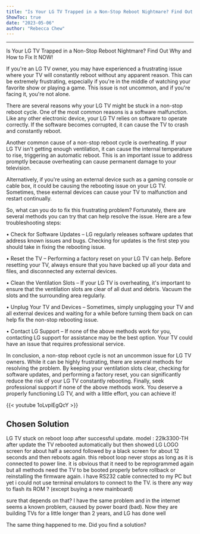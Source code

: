 ```yaml
---
title: "Is Your LG TV Trapped in a Non-Stop Reboot Nightmare? Find Out Why and How to Fix It NOW!"
ShowToc: true 
date: "2023-05-06"
author: "Rebecca Chew"
---
```

*****
Is Your LG TV Trapped in a Non-Stop Reboot Nightmare? Find Out Why and How to Fix It NOW!

If you're an LG TV owner, you may have experienced a frustrating issue where your TV will constantly reboot without any apparent reason. This can be extremely frustrating, especially if you're in the middle of watching your favorite show or playing a game. This issue is not uncommon, and if you're facing it, you're not alone.

There are several reasons why your LG TV might be stuck in a non-stop reboot cycle. One of the most common reasons is a software malfunction. Like any other electronic device, your LG TV relies on software to operate correctly. If the software becomes corrupted, it can cause the TV to crash and constantly reboot.

Another common cause of a non-stop reboot cycle is overheating. If your LG TV isn't getting enough ventilation, it can cause the internal temperature to rise, triggering an automatic reboot. This is an important issue to address promptly because overheating can cause permanent damage to your television.

Alternatively, if you're using an external device such as a gaming console or cable box, it could be causing the rebooting issue on your LG TV. Sometimes, these external devices can cause your TV to malfunction and restart continually.

So, what can you do to fix this frustrating problem? Fortunately, there are several methods you can try that can help resolve the issue. Here are a few troubleshooting steps:

• Check for Software Updates – LG regularly releases software updates that address known issues and bugs. Checking for updates is the first step you should take in fixing the rebooting issue.

• Reset the TV – Performing a factory reset on your LG TV can help. Before resetting your TV, always ensure that you have backed up all your data and files, and disconnected any external devices.

• Clean the Ventilation Slots – If your LG TV is overheating, it's important to ensure that the ventilation slots are clear of all dust and debris. Vacuum the slots and the surrounding area regularly.

• Unplug Your TV and Devices – Sometimes, simply unplugging your TV and all external devices and waiting for a while before turning them back on can help fix the non-stop rebooting issue.

• Contact LG Support – If none of the above methods work for you, contacting LG support for assistance may be the best option. Your TV could have an issue that requires professional service.

In conclusion, a non-stop reboot cycle is not an uncommon issue for LG TV owners. While it can be highly frustrating, there are several methods for resolving the problem. By keeping your ventilation slots clear, checking for software updates, and performing a factory reset, you can significantly reduce the risk of your LG TV constantly rebooting. Finally, seek professional support if none of the above methods work. You deserve a properly functioning LG TV, and with a little effort, you can achieve it!

{{< youtube 1oLvpiEgQcY >}} 



## Chosen Solution
 LG TV stuck on reboot loop after successful update.
model : 22lk3300-TH
after update the TV rebooted automatically but then showed LG LOGO screen for about half a second followed by a black screen for about 12 seconds and then reboots again.
this reboot loop never stops as long as it is connected to power line.
it is obvious that it need to be reprogrammed again but all methods need the TV to be booted properly before rollback or reinstalling the firmware again.
i have RS232 cable connected to my PC but yet i could not use terminal emulators to connect to the TV.
is there any way to flash its ROM ? (except buying a new mainboard)

 sure that depends on that?
I have the same problem and in the internet seems a known problem, caused by power board (bad).
Now they are building TVs for a little longer than 2 years, and LG has done well

 The same thing happened to me. Did you find a solution?




